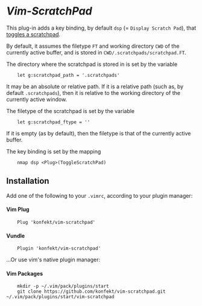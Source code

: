 *Vim-ScratchPad*
================

This plug-in adds a key binding, by default `dsp` (= `Display Scratch Pad`), that [toggles a scratchpad](https://i.imgur.com/kpsjzD7.gif).

By default, it assumes the filetype `FT` and working directory `CWD` of the currently active buffer, and is stored in `CWD/.scratchpads/scratchpad.FT`.

The directory where the scratchpad is stored in is set by the variable
```vim
    let g:scratchpad_path = '.scratchpads'
```
It may be an absolute or relative path.
If it is a relative path (such as, by default `.scratchpads`), then it is relative to the working directory of the currently active window.

The filetype of the scratchpad is set by the variable
```vim
    let g:scratchpad_ftype = ''
```
If it is empty (as by default), then the filetype is that of the currently active buffer.

The key binding is set by the mapping
```vim
    nmap dsp <Plug>(ToggleScratchPad)
```

## Installation
Add one of the following to your `.vimrc`, according to your plugin manager:

#### Vim Plug
```vim
    Plug 'konfekt/vim-scratchpad'
```

#### Vundle
```vim
    Plugin 'konfekt/vim-scratchpad'
```

...Or use vim's native plugin manager:
#### Vim Packages
```vim
    mkdir -p ~/.vim/pack/plugins/start
    git clone https://github.com/konfekt/vim-scratchpad.git ~/.vim/pack/plugins/start/vim-scratchpad
```
